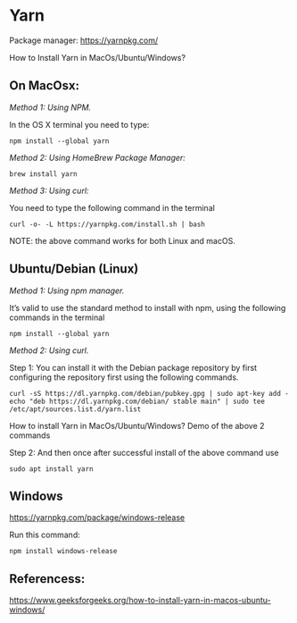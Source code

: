 # Yarn
Package manager: https://yarnpkg.com/

How to Install Yarn in MacOs/Ubuntu/Windows?

## On MacOsx: 

*Method 1: Using NPM.*

In the OS X terminal you need to type:

`npm install --global yarn`

*Method 2: Using HomeBrew Package Manager:*

`brew install yarn`

*Method 3: Using curl:*

You need to type the following command in the terminal

`curl -o- -L https://yarnpkg.com/install.sh | bash`

NOTE: the above command works for both Linux and macOS.

## Ubuntu/Debian (Linux)
*Method 1: Using npm manager.*

It’s valid to use the standard method to install with npm, using the following commands in the terminal

`npm install --global yarn`

*Method 2: Using curl.*

Step 1: You can install it with the Debian package repository by first configuring the repository first using the following commands.

```
curl -sS https://dl.yarnpkg.com/debian/pubkey.gpg | sudo apt-key add -
echo "deb https://dl.yarnpkg.com/debian/ stable main" | sudo tee /etc/apt/sources.list.d/yarn.list
```
How to install Yarn in MacOs/Ubuntu/Windows?
Demo of the above 2 commands

Step 2: And then once after successful install of the above command use

`sudo apt install yarn`

## Windows
https://yarnpkg.com/package/windows-release

Run this command:
```
npm install windows-release
```

## Referencess:
https://www.geeksforgeeks.org/how-to-install-yarn-in-macos-ubuntu-windows/
